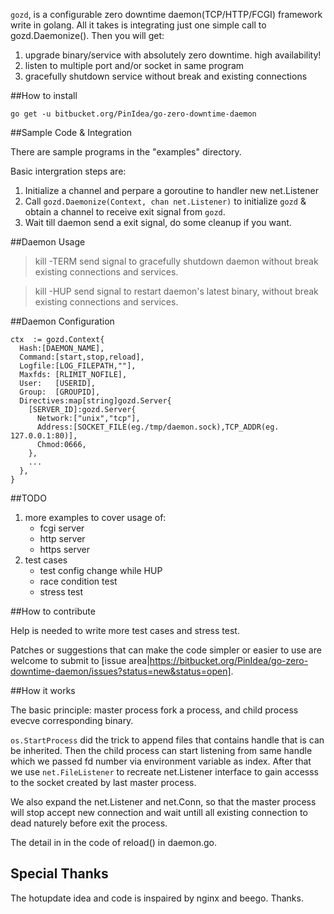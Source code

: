 `gozd`, is a configurable zero downtime daemon(TCP/HTTP/FCGI) framework write in golang. All it takes is integrating just one simple call to gozd.Daemonize(). Then you will get:

1. upgrade binary/service with absolutely zero downtime. high availability!
2. listen to multiple port and/or socket in same program
3. gracefully shutdown service without break and existing connections

##How to install

    go get -u bitbucket.org/PinIdea/go-zero-downtime-daemon

##Sample Code & Integration

There are sample programs in the "examples" directory.

Basic intergration steps are:

1. Initialize a channel and perpare a goroutine to handler new net.Listener 
2. Call `gozd.Daemonize(Context, chan net.Listener)` to initialize `gozd` & obtain a channel to receive exit signal from `gozd`.
3. Wait till daemon send a exit signal, do some cleanup if you want.

##Daemon Usage

> kill -TERM <pid>  send signal to gracefully shutdown daemon without break existing connections and services.

> kill -HUP <pid>  send signal to restart daemon's latest binary, without break existing connections and services.

##Daemon Configuration

    ctx  := gozd.Context{
      Hash:[DAEMON_NAME],
      Command:[start,stop,reload],
      Logfile:[LOG_FILEPATH,""], 
      Maxfds: [RLIMIT_NOFILE],
      User:   [USERID],
      Group:  [GROUPID],
      Directives:map[string]gozd.Server{
        [SERVER_ID]:gozd.Server{
          Network:["unix","tcp"],
          Address:[SOCKET_FILE(eg./tmp/daemon.sock),TCP_ADDR(eg. 127.0.0.1:80)],
          Chmod:0666,
        },
        ...
      },
    }
  
##TODO

1. more examples to cover usage of:
    + fcgi server
    + http server
    + https server
2. test cases
    + test config change while HUP
    + race condition test
    + stress test

##How to contribute

Help is needed to write more test cases and stress test.

Patches or suggestions that can make the code simpler or easier to use are welcome to submit to [issue area|https://bitbucket.org/PinIdea/go-zero-downtime-daemon/issues?status=new&status=open].

##How it works

The basic principle: master process fork a process, and child process evecve corresponding binary. 

`os.StartProcess` did the trick to append files that contains handle that is can be inherited. Then the child process can start listening from same handle which we passed fd number via environment variable as index. After that we use `net.FileListener` to recreate net.Listener interface to gain accesss to the socket created by last master process.

We also expand the net.Listener and net.Conn, so that the master process will stop accept new connection and wait untill all existing connection to dead naturely before exit the process. 

The detail in in the code of reload() in daemon.go. 

## Special Thanks

The hotupdate idea and code is inspaired by nginx and beego. Thanks.